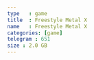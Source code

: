 ```yaml
---
type   : game
title  : Freestyle Metal X
name   : Freestyle Metal X
categories: [game]
telegram : 651
size : 2.0 GB
---
```


